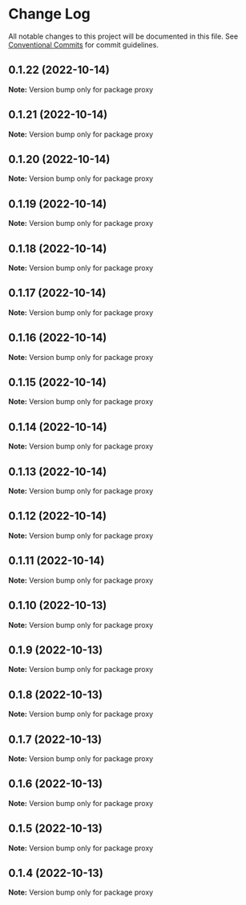 # Change Log

All notable changes to this project will be documented in this file.
See [Conventional Commits](https://conventionalcommits.org) for commit guidelines.

## 0.1.22 (2022-10-14)

**Note:** Version bump only for package proxy





## 0.1.21 (2022-10-14)

**Note:** Version bump only for package proxy





## 0.1.20 (2022-10-14)

**Note:** Version bump only for package proxy





## 0.1.19 (2022-10-14)

**Note:** Version bump only for package proxy





## 0.1.18 (2022-10-14)

**Note:** Version bump only for package proxy





## 0.1.17 (2022-10-14)

**Note:** Version bump only for package proxy





## 0.1.16 (2022-10-14)

**Note:** Version bump only for package proxy





## 0.1.15 (2022-10-14)

**Note:** Version bump only for package proxy





## 0.1.14 (2022-10-14)

**Note:** Version bump only for package proxy





## 0.1.13 (2022-10-14)

**Note:** Version bump only for package proxy





## 0.1.12 (2022-10-14)

**Note:** Version bump only for package proxy





## 0.1.11 (2022-10-14)

**Note:** Version bump only for package proxy





## 0.1.10 (2022-10-13)

**Note:** Version bump only for package proxy





## 0.1.9 (2022-10-13)

**Note:** Version bump only for package proxy





## 0.1.8 (2022-10-13)

**Note:** Version bump only for package proxy





## 0.1.7 (2022-10-13)

**Note:** Version bump only for package proxy





## 0.1.6 (2022-10-13)

**Note:** Version bump only for package proxy





## 0.1.5 (2022-10-13)

**Note:** Version bump only for package proxy





## 0.1.4 (2022-10-13)

**Note:** Version bump only for package proxy
